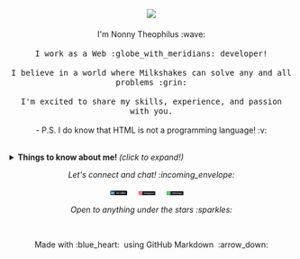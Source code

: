 <p align="center">
    <img src="https://media.giphy.com/media/MeJgB3yMMwIaHmKD4z/giphy.gif" width="30%">
  <br><br>
  I'm Nonny Theophilus :wave:
  <br><br>
   <samp>
    I work as a Web :globe_with_meridians: developer!
    <br><br>
    I believe in a world where Milkshakes can solve any and all problems :grin:
    <br><br>
    I'm excited to share my skills, experience, and passion with you.
     </samp>
  <br><br>
    - P.S. I do know that HTML is not a programming language! :v:
  
</p>

<br>

<details>
  <summary> <b> Things to know about me! </b> <i>(click to expand!)</i> </summary>
  
  <br>
  
  [![Github Stats By Anurag](https://github-readme-stats.vercel.app/api?username=Coding-Nonny&show_icons=true&title_color=fff&icon_color=79ff97&text_color=9f9f9f&bg_color=151515)](https://github.com/Coding-Nonny/github-readme-stats)

---

### - Languages and Tools...

<p align="center">

  <!-- For more icons please follow  https://github.com/MikeCodesDotNET/ColoredBadges -->

  <img src="https://github.com/Quadrified/Quadrified/blob/master/assets/svg/dev/frameworks/react.svg" alt="react" style="vertical-align:top; margin:4px">
  <img src="https://github.com/Quadrified/Quadrified/blob/master/assets/svg/dev/languages/js.svg" alt="js" style="vertical-align:top; margin:4px">
  <img src="https://github.com/Quadrified/Quadrified/blob/master/assets/svg/dev/services/npm.svg" alt="npm" style="vertical-align:top; margin:4px">
  <img src="https://github.com/Quadrified/Quadrified/blob/master/assets/svg/dev/tools/visualstudio_code.svg" alt="vscode" style="vertical-align:top; margin:4px">
  <img src="https://github.com/Quadrified/Quadrified/blob/master/assets/svg/dev/tools/powershell.svg" alt="powershell" style="vertical-align:top; margin:4px">
   <img src="https://github.com/Quadrified/Quadrified/blob/master/assets/svg/dev/languages/php.svg" alt="php" style="vertical-align:top; margin:4px">

---

</p>

### - I'm currently...

- Improving my React JS skills.
  
---

</details>

<p align="center"> 
  <i> Let's connect and chat! :incoming_envelope: </i>
</p>

<p align="center">
  <a href="https://www.linkedin.com/in/theophilus-chinonso-chikezie-2a4555237"><img src="https://github.com/MikeCodesDotNET/ColoredBadges/blob/master/svg/social/linkedin.svg" width="30px" alt="LinkedIn"></a> &nbsp; &nbsp;
  <a href="https://instagram.com/nonny_theophilus?igshid=YmMyMTA2M2Y="><img src="https://github.com/MikeCodesDotNET/ColoredBadges/blob/master/svg/social/instagram.svg" width="30px" alt="Instagram"></a> &nbsp; &nbsp;
  <a href="https://wa.me/message/SXGIV25TKXYOO1"><img src="https://github.com/MikeCodesDotNET/ColoredBadges/blob/master/svg/social/whatsapp.svg" width="30px" alt="Whatsapp"></a> &nbsp; &nbsp;
</p>

<p align="center">
  <i> Open to anything under the stars :sparkles: </i>
</p>

<br>

<p align="center">
  Made with :blue_heart: &nbsp;using GitHub Markdown &nbsp;:arrow_down:
</p>

